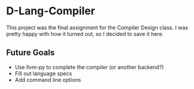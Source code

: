 # D-Lang-Compiler
This project was the final assignment for the Compiler Design class. I was pretty happy with how it turned out, so I decided to save it here.
## Future Goals
- Use llvm-py to complete the compiler (or another backend?)
- Fill out language specs
- Add command line options
